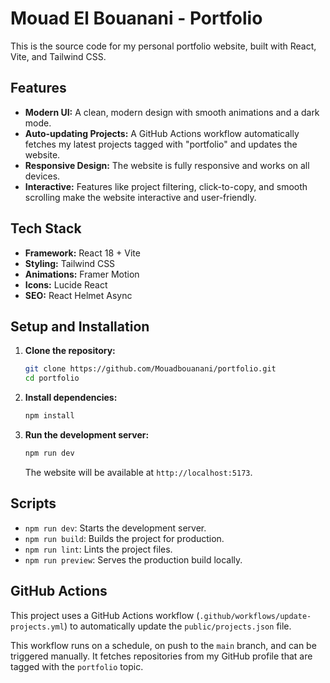 # Mouad El Bouanani - Portfolio

This is the source code for my personal portfolio website, built with React, Vite, and Tailwind CSS.

## Features

- **Modern UI:** A clean, modern design with smooth animations and a dark mode.
- **Auto-updating Projects:** A GitHub Actions workflow automatically fetches my latest projects tagged with "portfolio" and updates the website.
- **Responsive Design:** The website is fully responsive and works on all devices.
- **Interactive:** Features like project filtering, click-to-copy, and smooth scrolling make the website interactive and user-friendly.

## Tech Stack

- **Framework:** React 18 + Vite
- **Styling:** Tailwind CSS
- **Animations:** Framer Motion
- **Icons:** Lucide React
- **SEO:** React Helmet Async

## Setup and Installation

1.  **Clone the repository:**

    ```bash
    git clone https://github.com/Mouadbouanani/portfolio.git
    cd portfolio
    ```

2.  **Install dependencies:**

    ```bash
    npm install
    ```

3.  **Run the development server:**

    ```bash
    npm run dev
    ```

    The website will be available at `http://localhost:5173`.

## Scripts

- `npm run dev`: Starts the development server.
- `npm run build`: Builds the project for production.
- `npm run lint`: Lints the project files.
- `npm run preview`: Serves the production build locally.

## GitHub Actions

This project uses a GitHub Actions workflow (`.github/workflows/update-projects.yml`) to automatically update the `public/projects.json` file.

This workflow runs on a schedule, on push to the `main` branch, and can be triggered manually. It fetches repositories from my GitHub profile that are tagged with the `portfolio` topic.